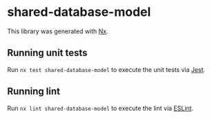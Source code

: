 # shared-database-model

This library was generated with [Nx](https://nx.dev).

## Running unit tests

Run `nx test shared-database-model` to execute the unit tests via [Jest](https://jestjs.io).

## Running lint

Run `nx lint shared-database-model` to execute the lint via [ESLint](https://eslint.org/).
